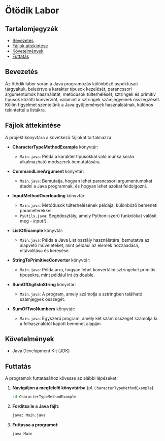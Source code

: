 # Ötödik Labor

## Tartalomjegyzék
- [Bevezetés](#bevezetés)
- [Fájlok áttekintése](#fájlok-áttekintése)
- [Követelmények](#követelmények)
- [Futtatás](#futtatás)

## Bevezetés
Az ötödik labor során a Java programozás különböző aspektusait tárgyaltuk, beleértve a karakter típusok kezelését, parancssori argumentumok használatát, metódusok túlterhelését, sztringek és primitív típusok közötti konverziót, valamint a sztringek számjegyeinek összegzését. Külön figyelmet szentelünk a Java gyűjtemények használatának, különös tekintettel a listákra.

## Fájlok áttekintése
A projekt könyvtára a következő fájlokat tartalmazza:

- **CharacterTypeMethodExample** könyvtár:
  - `Main.java`: Példa a karakter típusokkal való munka során alkalmazható módszerek bemutatására.

- **CommandLineArgument** könyvtár:
  - `Main.java`: Bemutatja, hogyan lehet parancssori argumentumokat átadni a Java programnak, és hogyan lehet azokat feldolgozni.

- **InputMethodOverloading** könyvtár:
  - `Main.java`: Metódusok túlterhelésének példája, különböző bemeneti paraméterekkel.
  - `PyUtils.java`: Segédosztály, amely Python-szerű funkciókat valósít meg - *input()*.

- **ListOfExample** könyvtár:
  - `Main.java`: Példa a Java List osztály használatára, bemutatva az alapvető műveleteket, mint például az elemek hozzáadása, eltávolítása és keresése.

- **StringToPrimitiveConverter** könyvtár:
  - `Main.java`: Példa arra, hogyan lehet konvertálni sztringeket primitív típusokra, mint például int és double.

- **SumOfDigitsInString** könyvtár:
  - `Main.java`: A program, amely számolja a sztringben található számjegyek összegét.

- **SumOfTwoNumbers** könyvtár:
  - `Main.java`: Egyszerű program, amely két szám összegét számolja ki a felhasználótól kapott bemenet alapján.

## Követelmények
- Java Development Kit (JDK)

## Futtatás
A programok futtatásához kövesse az alábbi lépéseket:

1. **Navigáljon a megfelelő könyvtárba** (pl. `CharacterTypeMethodExample`):
   ```bash
   cd CharacterTypeMethodExample
   ```
2. **Fordítsa le a Java fájlt:**
    ```bash
    javac Main.java
    ```
3. **Futtassa a programot:**
    ```bsh
    java Main
    ```
